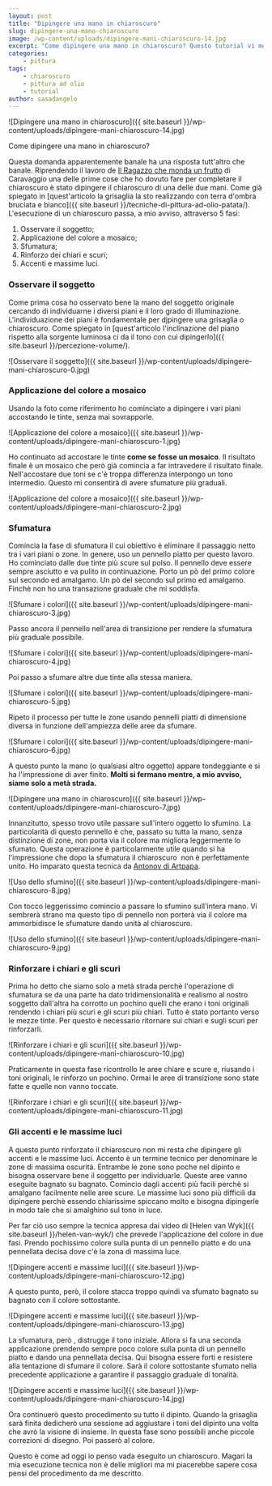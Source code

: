 ```yaml
---
layout: post
title: "Dipingere una mano in chiaroscuro"
slug: dipingere-una-mano-chiaroscuro
image: /wp-content/uploads/dipingere-mani-chiaroscuro-14.jpg
excerpt: "Come dipingere una mano in chiaroscuro? Questo tutorial vi mostra passo dopo masso come dipingere una mano in chiaroscuro usando i colori ad olio."
categories:
    - pittura
tags:
    - chiaroscuro
    - pittura ad olio
    - tutorial
author: sasadangelo
---
```


![Dipingere una mano in chiaroscuro]({{ site.baseurl }}/wp-content/uploads/dipingere-mani-chiaroscuro-14.jpg)

Come dipingere una mano in chiaroscuro?

Questa domanda apparentemente banale ha una risposta tutt'altro che banale. Riprendendo il lavoro de [Il Ragazzo che monda un frutto](https://it.wikipedia.org/wiki/Ragazzo_che_monda_un_frutto) di Caravaggio una delle prime cose che ho dovuto fare per completare il chiaroscuro è stato dipingere il chiaroscuro di una delle due mani. Come già spiegato in [quest'articolo la grisaglia la sto realizzando con terra d'ombra bruciata e bianco]({{ site.baseurl }}/tecniche-di-pittura-ad-olio-patata/). L'esecuzione di un chiaroscuro passa, a mio avviso, attraverso 5 fasi:

1. Osservare il soggetto;
2. Applicazione del colore a mosaico;
3. Sfumatura;
4. Rinforzo dei chiari e scuri;
5. Accenti e massime luci.

### Osservare il soggetto

Come prima cosa ho osservato bene la mano del soggetto originale cercando di individuarne i diversi piani e il loro grado di illuminazione. L'individuazione dei piani è fondamentale per djpingere una grisaglia o chiaroscuro. Come spiegato in [quest'articolo l'inclinazione del piano rispetto alla sorgente luminosa ci da il tono con cui dipingerlo]({{ site.baseurl }}/percezione-volume/).

![Osservare il soggetto]({{ site.baseurl }}/wp-content/uploads/dipingere-mani-chiaroscuro-0.jpg)

### Applicazione del colore a mosaico

Usando la foto come riferimento ho cominciato a dipingere i vari piani accostando le tinte, senza mai sovrapporle.

![Applicazione del colore a mosaico]({{ site.baseurl }}/wp-content/uploads/dipingere-mani-chiaroscuro-1.jpg)

Ho continuato ad accostare le tinte **come se fosse un mosaico**. Il risultato finale è un mosaico che però già comincia a far intravedere il risultato finale. Nell'accostare due toni se c'è troppa differenza interpongo un tono intermedio. Questo mi consentirà di avere sfumature più graduali.

![Applicazione del colore a mosaico]({{ site.baseurl }}/wp-content/uploads/dipingere-mani-chiaroscuro-2.jpg)

### Sfumatura

Comincia la fase di sfumatura il cui obiettivo è eliminare il passaggio netto tra i vari piani o zone. In genere, uso un pennello piatto per questo lavoro. Ho cominciato dalle due tinte più scure sul polso. Il pennello deve essere sempre asciutto e va pulito in continuazione. Porto un pò del primo colore sul secondo ed amalgamo. Un pò del secondo sul primo ed amalgamo. Finchè non ho una transazione graduale che mi soddisfa.

![Sfumare i colori]({{ site.baseurl }}/wp-content/uploads/dipingere-mani-chiaroscuro-3.jpg)

Passo ancora il pennello nell'area di transizione per rendere la sfumatura più graduale possibile.

![Sfumare i colori]({{ site.baseurl }}/wp-content/uploads/dipingere-mani-chiaroscuro-4.jpg)

Poi passo a sfumare altre due tinte alla stessa maniera.

![Sfumare i colori]({{ site.baseurl }}/wp-content/uploads/dipingere-mani-chiaroscuro-5.jpg)

Ripeto il processo per tutte le zone usando pennelli piatti di dimensione diversa in funzione dell'ampiezza delle aree da sfumare.

![Sfumare i colori]({{ site.baseurl }}/wp-content/uploads/dipingere-mani-chiaroscuro-6.jpg)

A questo punto la mano (o qualsiasi altro oggetto) appare tondeggiante e si ha l'impressione di aver finito. **Molti si fermano mentre, a mio avviso, siamo solo a metà strada.**

![Dipingere una mano in chiaroscuro]({{ site.baseurl }}/wp-content/uploads/dipingere-mani-chiaroscuro-7.jpg)

Innanzitutto, spesso trovo utile passare sull'intero oggetto lo sfumino. La particolarità di questo pennello è che, passato su tutta la mano, senza distinzione di zone, non porta via il colore ma migliora leggermente lo sfumato. Questa operazione è particolarmente utile quando si ha l'impressione che dopo la sfumatura il chiaroscuro  non è perfettamente unito. Ho imparato questa tecnica da [Antonov di Artpapa](https://www.artpapa.com/).

![Uso dello sfumino]({{ site.baseurl }}/wp-content/uploads/dipingere-mani-chiaroscuro-8.jpg)

Con tocco leggerissimo comincio a passare lo sfumino sull'intera mano. Vi sembrerà strano ma questo tipo di pennello non porterà via il colore ma ammorbidisce le sfumature dando unità al chiaroscuro.

![Uso dello sfumino]({{ site.baseurl }}/wp-content/uploads/dipingere-mani-chiaroscuro-9.jpg)

### Rinforzare i chiari e gli scuri

Prima ho detto che siamo solo a metà strada perchè l'operazione di sfumatura se da una parte ha dato tridimensionalità e realismo al nostro soggetto dall'altra ha corrotto un pochino quelli che erano i toni originali rendendo i chiari più scuri e gli scuri più chiari. Tutto è stato portanto verso le mezze tinte. Per questo è necessario ritornare sui chiari e sugli scuri per rinforzarli.

![Rinforzare i chiari e gli scuri]({{ site.baseurl }}/wp-content/uploads/dipingere-mani-chiaroscuro-10.jpg)

Praticamente in questa fase ricontrollo le aree chiare e scure e, riusando i toni originali, le rinforzo un pochino. Ormai le aree di transizione sono state fatte e quelle non vanno toccate.

![Rinforzare i chiari e gli scuri]({{ site.baseurl }}/wp-content/uploads/dipingere-mani-chiaroscuro-11.jpg)

### Gli accenti e le massime luci

A questo punto rinforzato il chiaroscuro non mi resta che dipingere gli accenti e le massime luci. Accento è un termine tecnico per denominare le zone di massima oscurità. Entrambe le zone sono poche nel dipinto e bisogna osservare bene il soggetto per individuarle. Queste aree vanno eseguite bagnato su bagnato. Comincio dagli accenti più facili perchè si amalgano facilmente nelle aree scure. Le massime luci sono più difficili da dipingere perchè essendo chiarissime spiccano molto e bisogna dipingerle in modo tale che si amalghino sul tono in luce.

Per far ciò uso sempre la tecnica appresa dai video di [Helen van Wyk]({{ site.baseurl }}/helen-van-wyk/) che prevede l'applicazione del colore in due fasi. Prendo pochissimo colore sulla punta di un pennello piatto e do una pennellata decisa dove c'è la zona di massima luce.

![Dipingere accenti e massime luci]({{ site.baseurl }}/wp-content/uploads/dipingere-mani-chiaroscuro-12.jpg)

A questo punto, però, il colore stacca troppo quindi va sfumato bagnato su bagnato con il colore sottostante.

![Dipingere accenti e massime luci]({{ site.baseurl }}/wp-content/uploads/dipingere-mani-chiaroscuro-13.jpg)

La sfumatura, però , distrugge il tono iniziale. Allora si fa una seconda applicazione prendendo sempre poco colore sulla punta di un pennello piatto e dando una pennellata decisa. Qui bisogna essere forti e resistere alla tentazione di sfumare il colore. Sarà il colore sottostante sfumato nella precedente applicazione a garantire il passaggio graduale di tonalità.

![Dipingere accenti e massime luci]({{ site.baseurl }}/wp-content/uploads/dipingere-mani-chiaroscuro-14.jpg)

Ora continuerò questo procedimento su tutto il dipinto. Quando la grisaglia sarà finita dedicherò una sessione ad aggiustare i toni del dipinto una volta che avrò la visione di insieme. In questa fase sono possibili anche piccole correzioni di disegno. Poi passerò al colore.

Questo è come ad oggi io penso vada eseguito un chiaroscuro. Magari la mia esecuzione tecnica non è delle migliori ma mi piacerebbe sapere cosa pensi del procedimento da me descritto.
